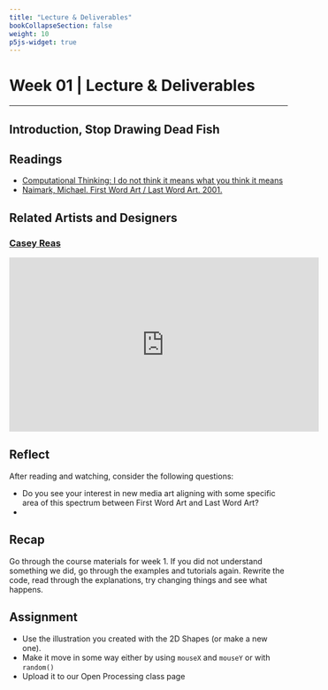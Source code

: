 ```yaml
---
title: "Lecture & Deliverables"
bookCollapseSection: false
weight: 10
p5js-widget: true
---
```


# Week 01 | Lecture & Deliverables

---

## Introduction, Stop Drawing Dead Fish

## Readings

- [Computational Thinking: I do not think it means what you think it means](https://lorenabarba.com/blog/computational-thinking-i-do-not-think-it-means-what-you-think-it-means/)
- [Naimark, Michael. First Word Art / Last Word Art. 2001.](http://www.naimark.net/writing/firstword.html)

## Related Artists and Designers

### [Casey Reas](https://reas.com/)

<iframe width="560" height="315" src="https://www.youtube.com/embed/_8DMEHxOLQE" title="YouTube video player" frameborder="0" allow="accelerometer; autoplay; clipboard-write; encrypted-media; gyroscope; picture-in-picture" allowfullscreen></iframe>

## Reflect

After reading and watching, consider the following questions:
- Do you see your interest in new media art aligning with some specific area of this spectrum between First Word Art and Last Word Art?
- 

## Recap

Go through the course materials for week 1. If you did not understand something we did, go through the examples and tutorials again. Rewrite the code, read through the explanations, try changing things and see what happens.

## Assignment

- Use the illustration you created with the 2D Shapes (or make a new one).
- Make it move in some way either by using ```mouseX``` and ```mouseY``` or with ```random()```
- Upload it to our Open Processing class page
